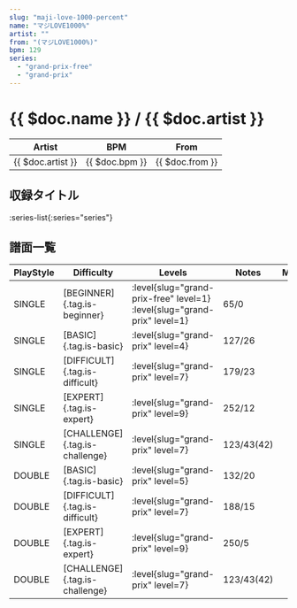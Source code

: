 ```yaml
---
slug: "maji-love-1000-percent"
name: "マジLOVE1000%"
artist: ""
from: "(マジLOVE1000%)"
bpm: 129
series:
  - "grand-prix-free"
  - "grand-prix"
---
```


# {{ $doc.name }} / {{ $doc.artist }}

|Artist|BPM|From|
|------|---|----|
|{{ $doc.artist }}|{{ $doc.bpm }}|{{ $doc.from }}|

## 収録タイトル

:series-list{:series="series"}

## 譜面一覧

|PlayStyle|Difficulty|Levels|Notes|Movie|
|---------|----------|------|-----|-----|
|SINGLE|[BEGINNER]{.tag.is-beginner}|<div class="field is-grouped is-grouped-multiline"> :level{slug="grand-prix-free" level=1} :level{slug="grand-prix" level=1}</div>|65/0||
|SINGLE|[BASIC]{.tag.is-basic}|<div class="field is-grouped is-grouped-multiline"> :level{slug="grand-prix" level=4}</div>|127/26||
|SINGLE|[DIFFICULT]{.tag.is-difficult}|<div class="field is-grouped is-grouped-multiline"> :level{slug="grand-prix" level=7}</div>|179/23||
|SINGLE|[EXPERT]{.tag.is-expert}|<div class="field is-grouped is-grouped-multiline"> :level{slug="grand-prix" level=9}</div>|252/12||
|SINGLE|[CHALLENGE]{.tag.is-challenge}|<div class="field is-grouped is-grouped-multiline"> :level{slug="grand-prix" level=7}</div>|123/43(42)||
|DOUBLE|[BASIC]{.tag.is-basic}|<div class="field is-grouped is-grouped-multiline"> :level{slug="grand-prix" level=5}</div>|132/20||
|DOUBLE|[DIFFICULT]{.tag.is-difficult}|<div class="field is-grouped is-grouped-multiline"> :level{slug="grand-prix" level=7}</div>|188/15||
|DOUBLE|[EXPERT]{.tag.is-expert}|<div class="field is-grouped is-grouped-multiline"> :level{slug="grand-prix" level=9}</div>|250/5||
|DOUBLE|[CHALLENGE]{.tag.is-challenge}|<div class="field is-grouped is-grouped-multiline"> :level{slug="grand-prix" level=7}</div>|123/43(42)||
